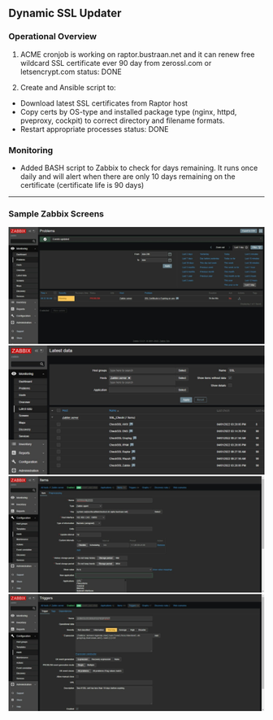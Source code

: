 ## Dynamic SSL Updater

### Operational Overview
1. ACME cronjob is working on raptor.bustraan.net and it can renew free wildcard SSL certificate ever 90 day from zerossl.com or letsencrypt.com
  status: DONE

2. Create and Ansible script to:
  - Download latest SSL certificates from Raptor host
  - Copy certs by OS-type and installed package type (nginx, httpd, pveproxy, cockpit) to correct directory and filename formats.
  - Restart appropriate processes
  status: DONE

### Monitoring
* Added BASH script to Zabbix to check for days remaining.  It runs once daily and will alert when there are only 10 days remaining on the certificate (certificate life is 90 days)
---
### Sample Zabbix Screens
![Problem Detected](images/ssl_problem.jpeg)
![Latest Data](images/ssl_items.jpeg)
![Setup Item](images/ssl_single_item_setup.jpeg)
![Setup Trigger](images/ssl_single_trigger_setup.jpeg)


